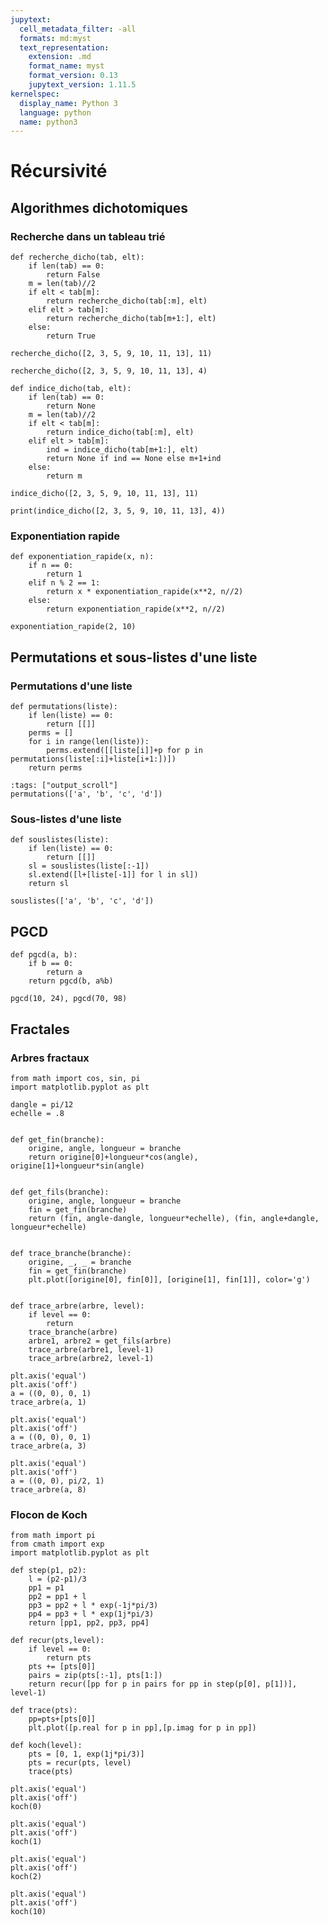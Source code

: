 ```yaml
---
jupytext:
  cell_metadata_filter: -all
  formats: md:myst
  text_representation:
    extension: .md
    format_name: myst
    format_version: 0.13
    jupytext_version: 1.11.5
kernelspec:
  display_name: Python 3
  language: python
  name: python3
---
```


# Récursivité

<!-- TODO Expliquer le principe général -->

<!-- TODO Expliquer le principe de la pile de récursion -->

## Algorithmes dichotomiques

### Recherche dans un tableau trié

```{code-cell}
def recherche_dicho(tab, elt):
    if len(tab) == 0:
        return False
    m = len(tab)//2
    if elt < tab[m]:
        return recherche_dicho(tab[:m], elt)
    elif elt > tab[m]:
        return recherche_dicho(tab[m+1:], elt)
    else:
        return True
```

```{code-cell}
recherche_dicho([2, 3, 5, 9, 10, 11, 13], 11)
```

```{code-cell}
recherche_dicho([2, 3, 5, 9, 10, 11, 13], 4)
```

```{code-cell}
def indice_dicho(tab, elt):
    if len(tab) == 0:
        return None
    m = len(tab)//2
    if elt < tab[m]:
        return indice_dicho(tab[:m], elt)
    elif elt > tab[m]:
        ind = indice_dicho(tab[m+1:], elt)
        return None if ind == None else m+1+ind
    else:
        return m
```

```{code-cell}
indice_dicho([2, 3, 5, 9, 10, 11, 13], 11)
```

```{code-cell}
print(indice_dicho([2, 3, 5, 9, 10, 11, 13], 4))
```

### Exponentiation rapide

<!-- TODO Explication -->

```{code-cell}
def exponentiation_rapide(x, n):
    if n == 0:
        return 1
    elif n % 2 == 1:
        return x * exponentiation_rapide(x**2, n//2)
    else:
        return exponentiation_rapide(x**2, n//2)
```

```{code-cell}
exponentiation_rapide(2, 10)
```

## Permutations et sous-listes d'une liste

### Permutations d'une liste

```{code-cell}
def permutations(liste):
    if len(liste) == 0:
        return [[]]
    perms = []
    for i in range(len(liste)):
        perms.extend([[liste[i]]+p for p in permutations(liste[:i]+liste[i+1:])])
    return perms
```

```{code-cell}
:tags: ["output_scroll"]
permutations(['a', 'b', 'c', 'd'])
```

### Sous-listes d'une liste

<!-- TODO Définir sous-liste -->

```{code-cell}
def souslistes(liste):
    if len(liste) == 0:
        return [[]]
    sl = souslistes(liste[:-1])
    sl.extend([l+[liste[-1]] for l in sl])
    return sl
```

```{code-cell}
souslistes(['a', 'b', 'c', 'd'])
```

## PGCD

<!-- TODO Peut-être dans l'intro pour expliquer le principe général -->

```{code-cell}
def pgcd(a, b):
    if b == 0:
        return a
    return pgcd(b, a%b)
```

```{code-cell}
pgcd(10, 24), pgcd(70, 98)
```

## Fractales

### Arbres fractaux

```{code-cell}
from math import cos, sin, pi
import matplotlib.pyplot as plt

dangle = pi/12
echelle = .8


def get_fin(branche):
    origine, angle, longueur = branche
    return origine[0]+longueur*cos(angle), origine[1]+longueur*sin(angle)


def get_fils(branche):
    origine, angle, longueur = branche
    fin = get_fin(branche)
    return (fin, angle-dangle, longueur*echelle), (fin, angle+dangle, longueur*echelle)


def trace_branche(branche):
    origine, _, _ = branche
    fin = get_fin(branche)
    plt.plot([origine[0], fin[0]], [origine[1], fin[1]], color='g')


def trace_arbre(arbre, level):
    if level == 0:
        return
    trace_branche(arbre)
    arbre1, arbre2 = get_fils(arbre)
    trace_arbre(arbre1, level-1)
    trace_arbre(arbre2, level-1)
```

```{code-cell}
plt.axis('equal')
plt.axis('off')
a = ((0, 0), 0, 1)
trace_arbre(a, 1)
```

```{code-cell}
plt.axis('equal')
plt.axis('off')
a = ((0, 0), 0, 1)
trace_arbre(a, 3)
```

```{code-cell}
plt.axis('equal')
plt.axis('off')
a = ((0, 0), pi/2, 1)
trace_arbre(a, 8)
```

### Flocon de Koch

```{code-cell}
from math import pi
from cmath import exp
import matplotlib.pyplot as plt

def step(p1, p2):
    l = (p2-p1)/3
    pp1 = p1
    pp2 = pp1 + l
    pp3 = pp2 + l * exp(-1j*pi/3)
    pp4 = pp3 + l * exp(1j*pi/3)
    return [pp1, pp2, pp3, pp4]

def recur(pts,level):
    if level == 0:
        return pts
    pts += [pts[0]]
    pairs = zip(pts[:-1], pts[1:])
    return recur([pp for p in pairs for pp in step(p[0], p[1])], level-1)

def trace(pts):
    pp=pts+[pts[0]]
    plt.plot([p.real for p in pp],[p.imag for p in pp])

def koch(level):
    pts = [0, 1, exp(1j*pi/3)]
    pts = recur(pts, level)
    trace(pts)
```

```{code-cell}
plt.axis('equal')
plt.axis('off')
koch(0)
```

```{code-cell}
plt.axis('equal')
plt.axis('off')
koch(1)
```

```{code-cell}
plt.axis('equal')
plt.axis('off')
koch(2)
```

```{code-cell}
plt.axis('equal')
plt.axis('off')
koch(10)
```
